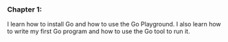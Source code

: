 ### Chapter 1:
I learn how to install Go and how to use the Go Playground. I also learn how to write my first Go program and how to use the Go tool to run it.